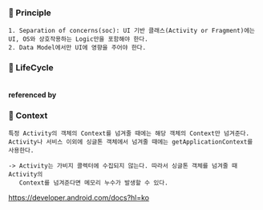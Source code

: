### 📗 Principle
```
1. Separation of concerns(soc): UI 기반 클래스(Activity or Fragment)에는 UI, OS와 상호작용하는 Logic만을 포함해야 한다.
2. Data Model에서만 UI에 영향을 주어야 한다.
```

### 🔄 LifeCycle
```

```

#### referenced by

### 📖 Context
```
특정 Activity의 객체의 Context를 넘겨줄 때에는 해당 객체의 Context만 넘겨준다.
Activity나 서비스 이외에 싱글톤 객체에서 넘겨줄 때에는 getApplicationContext를 사용한다.

-> Activity는 가비지 콜렉터에 수집되지 않는다. 따라서 싱글톤 객체를 넘겨줄 때 Activity의
   Context를 넘겨준다면 메모리 누수가 발생할 수 있다.
```

<https://developer.android.com/docs?hl=ko>
